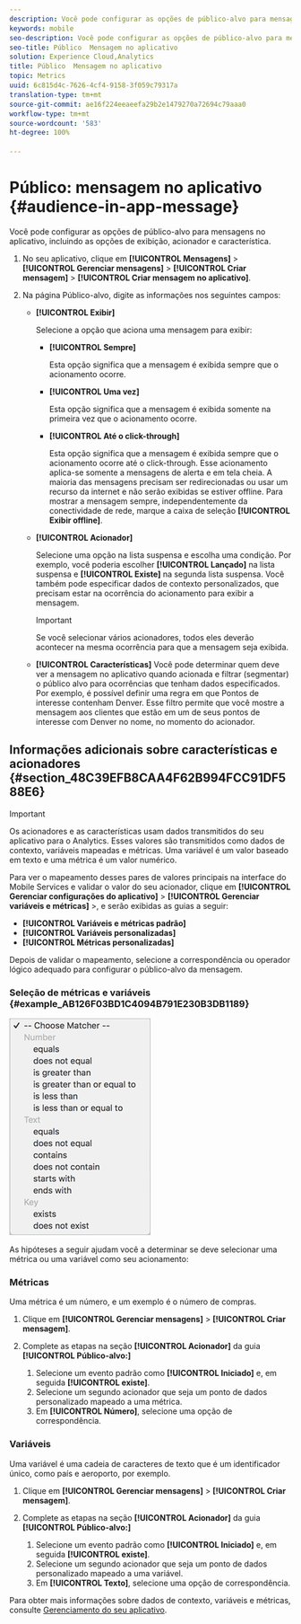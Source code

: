 ```yaml
---
description: Você pode configurar as opções de público-alvo para mensagens no aplicativo, incluindo as opções de exibição, acionador e característica.
keywords: mobile
seo-description: Você pode configurar as opções de público-alvo para mensagens no aplicativo, incluindo as opções de exibição, acionador e característica.
seo-title: Público  Mensagem no aplicativo
solution: Experience Cloud,Analytics
title: Público  Mensagem no aplicativo
topic: Metrics
uuid: 6c815d4c-7626-4cf4-9158-3f059c79317a
translation-type: tm+mt
source-git-commit: ae16f224eeaeefa29b2e1479270a72694c79aaa0
workflow-type: tm+mt
source-wordcount: '583'
ht-degree: 100%

---
```



# Público: mensagem no aplicativo {#audience-in-app-message}

Você pode configurar as opções de público-alvo para mensagens no aplicativo, incluindo as opções de exibição, acionador e característica.

1. No seu aplicativo, clique em **[!UICONTROL Mensagens]** > **[!UICONTROL Gerenciar mensagens]** > **[!UICONTROL Criar mensagem]** > **[!UICONTROL Criar mensagem no aplicativo]**.
1. Na página Público-alvo, digite as informações nos seguintes campos:

   * **[!UICONTROL Exibir]**

      Selecione a opção que aciona uma mensagem para exibir:

      * **[!UICONTROL Sempre]**

         Esta opção significa que a mensagem é exibida sempre que o acionamento ocorre.

      * **[!UICONTROL Uma vez]**

         Esta opção significa que a mensagem é exibida somente na primeira vez que o acionamento ocorre.

      * **[!UICONTROL Até o click-through]**

         Esta opção significa que a mensagem é exibida sempre que o acionamento ocorre até o click-through. Esse acionamento aplica-se somente a mensagens de alerta e em tela cheia. A maioria das mensagens precisam ser redirecionadas ou usar um recurso da internet e não serão exibidas se estiver offline. Para mostrar a mensagem sempre, independentemente da conectividade de rede, marque a caixa de seleção **[!UICONTROL Exibir offline]**.
   * **[!UICONTROL Acionador]**

      Selecione uma opção na lista suspensa e escolha uma condição. Por exemplo, você poderia escolher **[!UICONTROL Lançado]** na lista suspensa e **[!UICONTROL Existe]** na segunda lista suspensa. Você também pode especificar dados de contexto personalizados, que precisam estar na ocorrência do acionamento para exibir a mensagem.

      >[!IMPORTANT]
      >
      >Se você selecionar vários acionadores, todos eles deverão acontecer na mesma ocorrência para que a mensagem seja exibida.

   * **[!UICONTROL Características]**
Você pode determinar quem deve ver a mensagem no aplicativo quando acionada e filtrar (segmentar) o público alvo para ocorrências que tenham dados especificados. Por exemplo, é possível definir uma regra em que Pontos de interesse contenham Denver. Esse filtro permite que você mostre a mensagem aos clientes que estão em um de seus pontos de interesse com Denver no nome, no momento do acionador.



## Informações adicionais sobre características e acionadores {#section_48C39EFB8CAA4F62B994FCC91DF588E6}

>[!IMPORTANT]
>
>Os acionadores e as características usam dados transmitidos do seu aplicativo para o Analytics. Esses valores são transmitidos como dados de contexto, variáveis mapeadas e métricas. Uma variável é um valor baseado em texto e uma métrica é um valor numérico.

Para ver o mapeamento desses pares de valores principais na interface do Mobile Services e validar o valor do seu acionador, clique em **[!UICONTROL Gerenciar configurações do aplicativo]** > **[!UICONTROL Gerenciar variáveis e métricas]** >, e serão exibidas as guias a seguir:

* **[!UICONTROL Variáveis e métricas padrão]**
* **[!UICONTROL Variáveis personalizadas]**
* **[!UICONTROL Métricas personalizadas]**

Depois de validar o mapeamento, selecione a correspondência ou operador lógico adequado para configurar o público-alvo da mensagem.

### Seleção de métricas e variáveis {#example_AB126F03BD1C4094B791E230B3DB1189}

![opções de acionamento](assets/custom_trigger_matcher_options.png)

As hipóteses a seguir ajudam você a determinar se deve selecionar uma métrica ou uma variável como seu acionamento:

### Métricas

Uma métrica é um número, e um exemplo é o número de compras.

1. Clique em **[!UICONTROL Gerenciar mensagens]** > **[!UICONTROL Criar mensagem]**.
1. Complete as etapas na seção **[!UICONTROL Acionador]** da guia **[!UICONTROL Público-alvo:]**

   1. Selecione um evento padrão como **[!UICONTROL Iniciado]** e, em seguida **[!UICONTROL existe]**.
   1. Selecione um segundo acionador que seja um ponto de dados personalizado mapeado a uma métrica.
   1. Em **[!UICONTROL Número]**, selecione uma opção de correspondência.

### Variáveis

Uma variável é uma cadeia de caracteres de texto que é um identificador único, como país e aeroporto, por exemplo.

1. Clique em **[!UICONTROL Gerenciar mensagens]** > **[!UICONTROL Criar mensagem]**.
1. Complete as etapas na seção **[!UICONTROL Acionador]** da guia **[!UICONTROL Público-alvo:]**

   1. Selecione um evento padrão como **[!UICONTROL Iniciado]** e, em seguida **[!UICONTROL existe]**.
   1. Selecione um segundo acionador que seja um ponto de dados personalizado mapeado a uma variável.
   1. Em **[!UICONTROL Texto]**, selecione uma opção de correspondência.

Para obter mais informações sobre dados de contexto, variáveis e métricas, consulte [Gerenciamento do seu aplicativo](/help/using/manage-apps/manage-apps.md).
